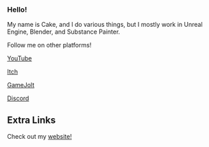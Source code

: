 ### Hello!

My name is Cake, and I do various things, but I mostly work in Unreal Engine, Blender, and Substance Painter.

Follow me on other platforms!

[YouTube](https://www.youtube.com/Cake45)

[Itch](https://cake-eaters.itch.io/)

[GameJolt](https://gamejolt.com/@Cake452)

[Discord](https://discord.com/users/1017944057147834449)

## Extra Links

Check out my [website!](https://cakedev45.github.io/)
